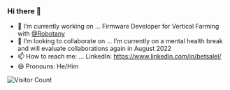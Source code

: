 ### Hi there 👋

- 🔭 I’m currently working on ... Firmware Developer for Vertical Farming with [@Robotany](https://github.com/robotany)
- 👯 I’m looking to collaborate on ... I’m currently on a mental health break and will evaluate collaborations again in August 2022
- 📫 How to reach me: ... LinkedIn: https://www.linkedin.com/in/betsalel/
- 😄 Pronouns: He/Him
<!-- - 💬 Ask me about ... 
- 🤔 I’m looking for help with ...
- ⚡ Fun fact: ... -->

![Visitor Count](https://profile-counter.glitch.me/{betsalel-williamson}/count.svg)
